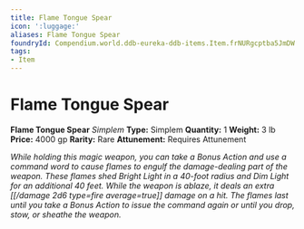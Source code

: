 ```yaml
---
title: Flame Tongue Spear
icon: ':luggage:'
aliases: Flame Tongue Spear
foundryId: Compendium.world.ddb-eureka-ddb-items.Item.frNURgcptba5JmDW
tags:
- Item
---
```


# Flame Tongue Spear

**Flame Tongue Spear**
_Simplem_
**Type:** Simplem
**Quantity:** 1
**Weight:** 3 lb
**Price:** 4000 gp
**Rarity:** Rare
**Attunement:** Requires Attunement

*While holding this magic weapon, you can take a Bonus Action and use a command word to cause flames to engulf the damage-dealing part of the weapon. These flames shed Bright Light in a 40-foot radius and Dim Light for an additional 40 feet. While the weapon is ablaze, it deals an extra  [[/damage 2d6 type=fire average=true]] damage on a hit. The flames last until you take a Bonus Action to issue the command again or until you drop, stow, or sheathe the weapon.*